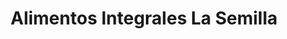---
title: "Alimentos Integrales La Semilla"
url: /tiquipaya/alimentos-integrales-la-semilla/
shop: Supermarkt
---